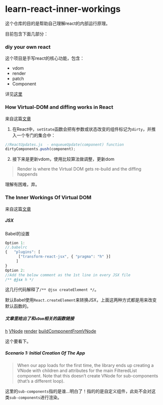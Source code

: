 # learn-react-inner-workings

这个仓库的目的是帮助自己理解react的内部运行原理。

目前包含下面几部分：

### diy your own react

这个项目是手写react的核心功能，包含：

- vdom
- render
- patch
- Component

详见[这里](./src/diy-react/README.md)

### How Virtual-DOM and diffing works in React

来自这篇[文章](https://medium.com/@gethylgeorge/how-virtual-dom-and-diffing-works-in-react-6fc805f9f84e)

1. 在React中，`setState`函数会把有参数或状态改变的组件标记为`dirty`，并推入一个专门的集合中：

```js
//ReactUpdates.js  - enqueueUpdate(component) function
dirtyComponents.push(component);
```
2. 接下来是更新vdom，使用比较算法做调整，更新dom

> Render is where the Virtual DOM gets re-build and the diffing happends

理解有困难，弃。

### The Inner Workings Of Virtual DOM

来自这篇[文章](https://medium.com/@rajaraodv/the-inner-workings-of-virtual-dom-666ee7ad47cf)


##### JSX

Babel的设置

```js
Option 1:
//.babelrc
{   "plugins": [
      ["transform-react-jsx", { "pragma": "h" }]
     ] 
}
Option 2:
//Add the below comment as the 1st line in every JSX file
/** @jsx h */
```
这几行代码解释了`/** @jsx createElement */`。

默认Babel使用`React.createElement`来转换JSX，上面这两种方式都是用来改变默认函数的。

##### 文章里给出了和`vDom`相关的函数链接

[h]( https://github.com/developit/preact/blob/master/src/h.js)
[VNode]( https://github.com/developit/preact/blob/master/src/vnode.js)
[render]( https://github.com/developit/preact/blob/master/src/render.js)
[buildComponentFromVNode]( https://github.com/developit/preact/blob/master/src/vdom/diff.js#L102)

这个要看下。

##### Scenario 1: Initial Creation Of The App

>When our app loads for the first time, the library ends up creating a VNode with children and attributes for the main FilteredList component.
>Note that this doesn’t create VNode for sub-components (that’s a different loop).

这里的`sub-components`指的是谁...明白了！指的的是自定义组件，此处不会对这类`sub-components`进行渲染。 




